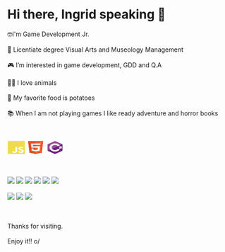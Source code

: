 <h1> 
  Hi there, Ingrid speaking 👋  
</h1>
  
  

  
 🤓I'm Game Development Jr.
  <br> <br>
 🎨 Licentiate degree Visual Arts and Museology Management 
  <br> <br>
 🎮 I’m interested in game development, GDD and Q.A
  <br> <br>
 🐶🐮 I love animals
  <br> <br>
  🍟 My favorite food is potatoes
  <br> <br>
 📚 When I am not playing games I like ready adventure and horror books 

   <br>
   <br>
  
<div>
  <img align="center" alt="Ingrid-Js" height="30" width="40" src="https://raw.githubusercontent.com/devicons/devicon/master/icons/javascript/javascript-plain.svg">
    <img align="center" alt="Ingrid-HTML" height="30" width="40" src="https://raw.githubusercontent.com/devicons/devicon/master/icons/html5/html5-original.svg">
  <img align="center" alt="Ingrid-Csharp" height="30" width="40" src="https://raw.githubusercontent.com/devicons/devicon/master/icons/csharp/csharp-original.svg">
</div>

 <br>
 <br>
 <br>
   

 <div>
  <a href="https://discord.gg/Inse#1916" target="_blank"><img src="https://img.shields.io/badge/Discord-7289DA?style=for-the-badge&logo=discord&logoColor=white" target="_blank"></a> 
  <a href ="mailto:inseostan@gmail.com"><img src="https://img.shields.io/badge/Gmail-D14836?style=for-the-badge&logo=gmail&logoColor=white"></a>
  <a href="https://www.linkedin.com/in/ingrid-ostan/" target="_blank"><img src="https://img.shields.io/badge/-LinkedIn-%230077B5?style=for-the-badge&logo=linkedin&logoColor=white" target="_blank"></a> 
  <a href ="https://inseotn.itch.io/help-the-dog"><img src="https://img.shields.io/badge/Itch.io-FA5C5C?style=for-the-badge&logo=itch.io&logoColor=white"></a>
  <a href="https://visitavirtualiff.com/"><img src="https://img.shields.io/badge/Unity-100000?style=for-the-badge&logo=unity&logoColor=white"></a>
    <a href ="https://www.behance.net/IngridOtn"><img src="https://aleen42.github.io/badges/src/behance.svg"></a>
 </div>
 
 
 <br>
 
 <div>
 <img src="https://aleen42.github.io/badges/src/photoshop.svg">
 <img src="https://aleen42.github.io/badges/src/illustrator.svg">
 <img src="https://aleen42.github.io/badges/src/dreamweaver.svg">
</div>

 
 <br> <br>
 Thanks for visiting.
 <br> <br>
 Enjoy it!! o/

